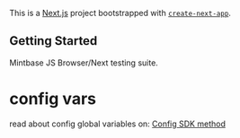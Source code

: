 This is a [Next.js](https://nextjs.org/) project bootstrapped with [`create-next-app`](https://github.com/vercel/next.js/tree/canary/packages/create-next-app).

## Getting Started

Mintbase JS Browser/Next testing suite. 

# config vars

read about config global variables on: [Config SDK method](https://docs.mintbase.io/dev/mintbase-sdk-ref/sdk/config)